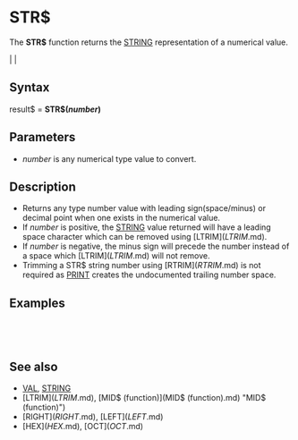 # STR$

The **STR$** function returns the [STRING](STRING.md) representation of a numerical value.

  

|  |

## Syntax

result$ = **STR$(***number***)**
  

## Parameters

* *number* is any numerical type value to convert.

  

## Description

* Returns any type number value with leading sign(space/minus) or decimal point when one exists in the numerical value.
* If *number* is positive, the [STRING](STRING.md) value returned will have a leading space character which can be removed using [LTRIM$](LTRIM$.md).
* If *number* is negative, the minus sign will precede the number instead of a space which [LTRIM$](LTRIM$.md) will not remove.
* Trimming a STR$ string number using [RTRIM$](RTRIM$.md) is not required as [PRINT](PRINT.md) creates the undocumented trailing number space.

  

## Examples

``` [PRINT](PRINT.md) STR$( 1.0 ) [PRINT](PRINT.md) STR$( 2.3 ) [PRINT](PRINT.md) STR$( -4.5 )  
```

```  1  2.3 -4.5  
```

  

``` a = 33 [PRINT](PRINT.md) STR$(a) + "10" + "1" + "who" + STR$(a) + STR$(a) + [LTRIM$](LTRIM$.md)(STR$(a))  
```

```  33101who 33 3333  
```

  

## See also

* [VAL](VAL.md), [STRING](STRING.md)
* [LTRIM$](LTRIM$.md), [MID$ (function)](MID$ (function).md) "MID$ (function)")
* [RIGHT$](RIGHT$.md), [LEFT$](LEFT$.md)
* [HEX$](HEX$.md), [OCT$](OCT$.md)

  
